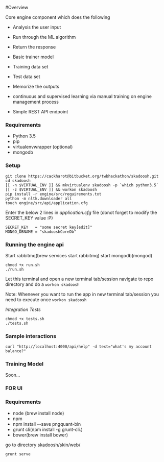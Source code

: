 #Overview

Core engine component which does the following

* Analysis the user input
* Run through the ML algorithm

* Return the response

* Basic trainer model
* Training data set
* Test data set

* Memorize the outputs
* continuous and supervised learning via manual training on engine management process

* Simple REST API endpoint

### Requirements ###
* Python 3.5
* pip
* virtualenvwrapper (optional)
* mongodb

### Setup ###
```
git clone https://cackharot@bitbucket.org/twbhackathon/skadoosh.git
cd skadoosh
[[ -n $VIRTUAL_ENV ]] && mkvirtualenv skadoosh -p `which python3.5`
[[ -z $VIRTUAL_ENV ]] && workon skadoosh
pip install -r engine/src/requirements.txt
python -m nltk.downloader all
touch engine/src/api/application.cfg
```
Enter the below 2 lines in *application.cfg* file (donot forget to modify the SECRET_KEY value :P)
```
SECRET_KEY   = "some secret key[edit]"
MONGO_DBNAME = "skadooshCoreDb"
```

### Running the engine api ###
Start rabbitmq(brew services start rabbitmq)
start mongodb(mongod)
```
chmod +x run.sh
./run.sh
```
Let this terminal and open a new terminal tab/session
navigate to repo directory and do a `workon skadoosh`

Note: Whenever you want to run the app in new terminal tab/session
you need to execute once `workon skadoosh`

*Integration Tests*
```
chmod +x tests.sh
./tests.sh
```

### Sample interactions ###
```
curl "http://localhost:4000/api/help" -d text="what's my account balance?"
```

### Training Model ###

Soon...


### FOR UI ###

### Requirements ###
* node (brew install node)
* npm
* npm install --save pngquant-bin
* grunt cli(npm install -g grunt-cli.)
* bower(brew install bower)

go to directory skadoosh/skin/web/
```
grunt serve

```
